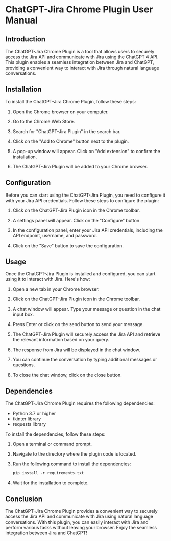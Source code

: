 # ChatGPT-Jira Chrome Plugin User Manual

## Introduction

The ChatGPT-Jira Chrome Plugin is a tool that allows users to securely access the Jira API and communicate with Jira using the ChatGPT 4 API. This plugin enables a seamless integration between Jira and ChatGPT, providing a convenient way to interact with Jira through natural language conversations.

## Installation

To install the ChatGPT-Jira Chrome Plugin, follow these steps:

1. Open the Chrome browser on your computer.

2. Go to the Chrome Web Store.

3. Search for "ChatGPT-Jira Plugin" in the search bar.

4. Click on the "Add to Chrome" button next to the plugin.

5. A pop-up window will appear. Click on "Add extension" to confirm the installation.

6. The ChatGPT-Jira Plugin will be added to your Chrome browser.

## Configuration

Before you can start using the ChatGPT-Jira Plugin, you need to configure it with your Jira API credentials. Follow these steps to configure the plugin:

1. Click on the ChatGPT-Jira Plugin icon in the Chrome toolbar.

2. A settings panel will appear. Click on the "Configure" button.

3. In the configuration panel, enter your Jira API credentials, including the API endpoint, username, and password.

4. Click on the "Save" button to save the configuration.

## Usage

Once the ChatGPT-Jira Plugin is installed and configured, you can start using it to interact with Jira. Here's how:

1. Open a new tab in your Chrome browser.

2. Click on the ChatGPT-Jira Plugin icon in the Chrome toolbar.

3. A chat window will appear. Type your message or question in the chat input box.

4. Press Enter or click on the send button to send your message.

5. The ChatGPT-Jira Plugin will securely access the Jira API and retrieve the relevant information based on your query.

6. The response from Jira will be displayed in the chat window.

7. You can continue the conversation by typing additional messages or questions.

8. To close the chat window, click on the close button.

## Dependencies

The ChatGPT-Jira Chrome Plugin requires the following dependencies:

- Python 3.7 or higher
- tkinter library
- requests library

To install the dependencies, follow these steps:

1. Open a terminal or command prompt.

2. Navigate to the directory where the plugin code is located.

3. Run the following command to install the dependencies:

   ```
   pip install -r requirements.txt
   ```

4. Wait for the installation to complete.

## Conclusion

The ChatGPT-Jira Chrome Plugin provides a convenient way to securely access the Jira API and communicate with Jira using natural language conversations. With this plugin, you can easily interact with Jira and perform various tasks without leaving your browser. Enjoy the seamless integration between Jira and ChatGPT!